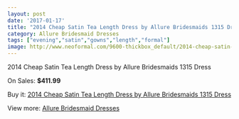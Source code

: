 ```yaml
---
layout: post
date: '2017-01-17'
title: "2014 Cheap Satin Tea Length Dress by Allure Bridesmaids 1315 Dress"
category: Allure Bridesmaid Dresses
tags: ["evening","satin","gowns","length","formal"]
image: http://www.neoformal.com/9600-thickbox_default/2014-cheap-satin-tea-length-dress-by-allure-bridesmaids-1315-dress.jpg
---
```

2014 Cheap Satin Tea Length Dress by Allure Bridesmaids 1315 Dress

On Sales: **$411.99**
<a href="https://www.neoformal.com/en/allure-bridesmaid-dresses-2014/3328-2014-cheap-satin-tea-length-dress-by-allure-bridesmaids-1315-dress.html"><amp-img layout="responsive" width="600" height="600" src="//www.neoformal.com/9600-thickbox_default/2014-cheap-satin-tea-length-dress-by-allure-bridesmaids-1315-dress.jpg" alt="2014 Cheap Satin Tea Length Dress by Allure Bridesmaids 1315 Dress 0" /></a>
<a href="https://www.neoformal.com/en/allure-bridesmaid-dresses-2014/3328-2014-cheap-satin-tea-length-dress-by-allure-bridesmaids-1315-dress.html"><amp-img layout="responsive" width="600" height="600" src="//www.neoformal.com/9601-thickbox_default/2014-cheap-satin-tea-length-dress-by-allure-bridesmaids-1315-dress.jpg" alt="2014 Cheap Satin Tea Length Dress by Allure Bridesmaids 1315 Dress 1" /></a>

Buy it: [2014 Cheap Satin Tea Length Dress by Allure Bridesmaids 1315 Dress](https://www.neoformal.com/en/allure-bridesmaid-dresses-2014/3328-2014-cheap-satin-tea-length-dress-by-allure-bridesmaids-1315-dress.html "2014 Cheap Satin Tea Length Dress by Allure Bridesmaids 1315 Dress")

View more: [Allure Bridesmaid Dresses](https://www.neoformal.com/en/37-allure-bridesmaid-dresses-2014 "Allure Bridesmaid Dresses")
